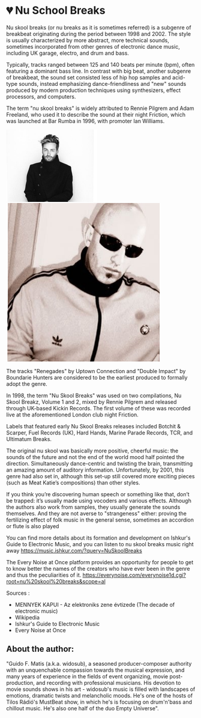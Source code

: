 # 💔 Nu School Breaks

Nu skool breaks (or nu breaks as it is sometimes referred) is a subgenre of
breakbeat originating during the period between 1998 and 2002. The style is
usually characterized by more abstract, more technical sounds, sometimes
incorporated from other genres of electronic dance music, including UK garage,
electro, and drum and bass.

Typically, tracks ranged between 125 and 140 beats per minute (bpm), often
featuring a dominant bass line. In contrast with big beat, another subgenre of
breakbeat, the sound set consisted less of hip hop samples and acid-type sounds,
instead emphasizing dance-friendliness and "new" sounds produced by modern
production techniques using synthesizers, effect processors, and computers.

The term "nu skool breaks" is widely attributed to Rennie Pilgrem and Adam
Freeland, who used it to describe the sound at their night Friction, which was
launched at Bar Rumba in 1996, with promoter Ian Williams.

![Adam Freeland (Beatport)](_static/images/schoolbreaks/a1.png)
![Rennie Pilgrem(Last.fm)](_static/images/schoolbreaks/a2.png)

The tracks "Renegades" by Uptown Connection and "Double Impact" by Boundarie
Hunters are considered to be the earliest produced to formally adopt the genre.

In 1998, the term "Nu Skool Breaks" was used on two compilations, Nu Skool
Breakz, Volume 1 and 2, mixed by Rennie Pilgrem and released through UK-based
Kickin Records. The first volume of these was recorded live at the
aforementioned London club night Friction.

Labels that featured early Nu Skool Breaks releases included Botchit & Scarper,
Fuel Records (UK), Hard Hands, Marine Parade Records, TCR, and Ultimatum Breaks.

The original nu skool was basically more positive, cheerful music: the sounds of
the future and not the end of the world mood half pointed the direction.
Simultaneously dance-centric and twisting the brain, transmitting an amazing
amount of auditory information. Unfortunately, by 2001, this genre had also set
in, although this set-up still covered more exciting pieces (such as Meat
Katie’s compositions) than other styles.

If you think you’re discovering human speech or something like that, don’t be
trapped: it’s usually made using vocoders and various effects. Although the
authors also work from samples, they usually generate the sounds themselves. And
they are not averse to "strangeness" either: proving the fertilizing effect of
folk music in the general sense, sometimes an accordion or flute is also played

You can find more details about its formation and development on Ishkur's Guide
to Electronic Music, and you can listen to nu skool breaks music right away
<https://music.ishkur.com/?query=NuSkoolBreaks>

The Every Noise at Once platform provides an opportunity for people to get to
know better the names of the creators who have ever been in the genre and thus
the peculiarities of it.
<https://everynoise.com/everynoise1d.cgi?root=nu%20skool%20breaks&scope=al>

Sources :

- MENNYEK KAPUI - Az elektroniks zene évtizede (The decade of electronic music)
- Wikipedia
- Ishkur's Guide to Electronic Music
- Every Noise at Once

## About the author:

"Guido F. Matis (a.k.a. widosub), a seasoned producer-composer authority with an
unquenchable compassion towards the musical expression, and many years of
experience in the fields of event organizing, movie post-production, and
recording with professional musicians. His devotion to movie sounds shows in his
art - widosub's music is filled with landscapes of emotions, dramatic twists and
melancholic moods. He's one of the hosts of Tilos Rádió's MustBeat show, in
which he's is focusing on drum'n'bass and chillout music. He's also one half of
the duo Empty Universe".
